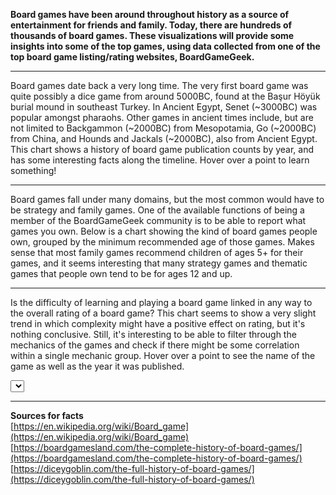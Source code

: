 **Board games have been around throughout history as a source of entertainment for friends and family. 
Today, there are hundreds of thousands of board games. These visualizations will provide some insights into some 
of the top games, using data collected from one of the top board game listing/rating websites, BoardGameGeek.**
<hr>

<style>
    .title {
        font-size: 28px;
        font-family: "Trebuchet MS", sans-serif;
        text-anchor: middle;
        alignment-baseline: middle;
    }


    .grid {
        color: lightgray;
    }

    .axis-label {
        font-size: 24px;
        font-family: "Trebuchet MS", sans-serif;
        text-anchor: middle;
        alignment-baseline: middle;
    }

    .axis text {
        font-family: "Trebuchet MS", sans-serif;
        font-size: 12px;
    }


    .radar-label {
        font-size: 12px;
        font-family: "Trebuchet MS", sans-serif;
        text-anchor: middle;
    }


    .num-label {
        font-size: 12px;
        font-family: "Trebuchet MS", sans-serif;
    }

    .dot {
        fill: cornflowerblue;
    }
</style>
<script src="https://d3js.org/d3.v7.min.js"></script>
<script src="https://cdnjs.cloudflare.com/ajax/libs/d3-legend/2.25.6/d3-legend.js"></script>

Board games date back a very long time. 
The very first board game was quite possibly a dice game from around 5000BC, found at the Başur Höyük burial mound in southeast Turkey.
In Ancient Egypt, Senet (~3000BC) was popular amongst pharaohs.
Other games in ancient times include, but are not limited to Backgammon (~2000BC) from Mesopotamia, Go (~2000BC) from China,
and Hounds and Jackals (~2000BC), also from Ancient Egypt.
This chart shows a history of board game publication counts by year, and has some interesting facts along the timeline.
Hover over a point to learn something!

<div id="linechart"></div>
<hr>

Board games fall under many domains, but the most common would have to be strategy and family games.
One of the available functions of being a member of the BoardGameGeek community is to be able to report what games you own.
Below is a chart showing the kind of board games people own, grouped by the minimum recommended age of those games.
Makes sense that most family games recommend children of ages 5+ for their games, and it seems interesting
that many strategy games and thematic games that people own tend to be for ages 12 and up.

<div id="radar"></div>
<hr>

Is the difficulty of learning and playing a board game linked in any way to the overall rating of a board game?
This chart seems to show a very slight trend in which complexity might have a positive effect on rating, but it's nothing conclusive.
Still, it's interesting to be able to filter through the mechanics of the games and check if there might be some correlation within
a single mechanic group. Hover over a point to see the name of the game as well as the year it was published.

<div id="scatter"></div>
<select id="selectButton"></select>
<hr>

**Sources for facts**  
[https://en.wikipedia.org/wiki/Board_game](https://en.wikipedia.org/wiki/Board_game)  
[https://boardgamesland.com/the-complete-history-of-board-games/](https://boardgamesland.com/the-complete-history-of-board-games/)  
[https://diceygoblin.com/the-full-history-of-board-games/](https://diceygoblin.com/the-full-history-of-board-games/)  

<script>
let canvasWidth1 = 1200;
let canvasHeight1 = 800;
let xMargin = 100;
let yMargin = 100;
let width1 = canvasWidth1 - xMargin;
let height1 = canvasHeight1 - yMargin;

let svg1 = d3.select("div#linechart")
    .append("svg")
    .attr("height", height1)
    .attr("width", width1);

svg1.append("rect")
    .attr("fill", "rgb(240, 240, 240)")
    .attr("width", "100%")
    .attr("height", "100%");

svg1.append("text")
    .attr("class", "title")
    .attr("transform", "translate(" + (width1 / 2) + ", " + (yMargin / 2) + ")")
    .text("Board Games Published Over Time");

svg1.append("text")
    .attr("class", "axis-label")
    .attr("transform", "translate(" + (width1 / 2) + ", " + (height1 - yMargin / 2) + ")")
    .text("Year");

svg1.append("text")
    .attr("class", "axis-label")
    .attr("transform", "translate(" + (xMargin / 2) + ", " + (height1 / 2) + ") rotate(270)")
    .text("# of Board Games");

let xScale1 = d3.scaleTime().range([xMargin, width1 - xMargin]);
let yScale1 = d3.scaleLinear().range([height1 - yMargin * 2, 0]);

let grid_container1 = svg1.append("g");

svg1.append("defs").append("clipPath")
    .attr("id", "clip")
    .append("rect")
    .attr("x", xMargin)
    .attr("width", width1 - xMargin * 2)
    .attr("height", height1 - yMargin);

let container1 = svg1.append("g")
    .attr("clip-path", "url(#clip)")
    .attr("transform", "translate(" + 0 + ", " + yMargin + ")");

let parseDate1 = d3.timeParse("%Y");

let rowConverter1 = function(d) {
    return {
        year: parseDate1(d["Year Published"]),
    };
};

let rowConverterFacts = function(d) {
    return {
        year: parseDate1(d["Year"]),
        fact: d["Fact"]
    }
};

let facts;
d3.csv("board_game_facts.csv", rowConverterFacts).then(data => {
    facts = data;
});

d3.csv("BGG_Data_Set.csv", rowConverter1).then(data => {
    data = data.filter(data => data.year !== null);

    let counts = d3.rollups(data, v => d3.count(v, d => d.year), d => d.year);

    counts = counts.sort((a, b) => a[0] - b[0]);

counts.forEach(count => {
        facts.forEach(fact => {
            if (count[0].toString() === fact.year.toString()) {
                fact.count = count[1]
            }
        })
    });

    counts.shift();

    counts.pop();

    xScale1.domain(d3.extent(counts, function(d) {
        return d[0];
    }));

    yScale1.domain([0, d3.max(counts, function(d) {
        return d[1];
    }) + 50]);

    let x_axis = svg1.append("g")
        .attr("class", "axis")
        .attr("transform", "translate(" + 0 + ", " + (height1 - yMargin) + ")")
        .call(d3.axisBottom(xScale1).tickSizeOuter(0)
            .ticks(d3.timeYear.every(100)));

    grid_container1.append("g")
        .attr("class", "grid")
        .attr("transform", "translate(" + xMargin + ", " + yMargin + ")")
        .call(d3.axisRight(yScale1)
            .tickSize(width1 - xMargin * 2)
            .tickFormat("")
            .tickSizeOuter(0));

    svg1.append("g")
        .attr("class", "axis")
        .attr("transform", "translate(" + xMargin + ", " + yMargin + ")")
        .call(d3.axisLeft(yScale1).tickSizeOuter(0));

    let line = d3.line()
        .x(function(d) {
            return xScale1(d[0]);
        })
        .y(function(d) {
            return yScale1(d[1]);
        });


    function zoomed(event) {
        let xz = event.transform.rescaleX(xScale1);
        x_axis.call(d3.axisBottom(xScale1).scale(xz).tickSizeOuter(0));

        line.x(function(d) {
            return xz(d[0]);
        });
        d3.selectAll(".line").attr("d", function(d) {
            return line(d)
        });

        d3.selectAll(".points").attr("cx", function(d) {
            return xz(d.year)
        })
    }

    const zoom = d3.zoom()
        .scaleExtent([1, 30])
        .extent([[xMargin, 0], [width1 - xMargin, height1]])
        .translateExtent([[xMargin, -Infinity], [width1 - xMargin, Infinity]])
        .on("zoom", zoomed);

    svg1.call(zoom)
        .transition()
        .duration(100)
        .call(zoom.scaleTo, 1);

    let tooltip = d3.select("body")
        .append("div")
        .style("opacity", 0)
        .attr("id", "tooltip")
        .style("background-color", "lightblue")
        .style("border-radius", "7px")
        .style("border", "solid")
        .style("border-color", "darkblue")
        .style("border-width", "2px")
        .style("padding", "5px")
        .style("position", "absolute")
        .style("top", "0px")
        .style("left", "0px");

    function hover(event, elem) {
        tooltip.style("left", event.pageX + 10 + "px")
            .style("top", event.pageY - 30 + "px")
            .style("opacity", 1)
            .html(elem.fact);

        d3.select(this)
            .attr("r", 5);
    }

    function mouseout() {
        tooltip.style("opacity", 0)
            .style("top", 0)
            .style("left", 0);

        d3.select(this)
            .attr("r", 4);
    }

    container1.append("path")
        .datum(counts)
        .attr("class", "line")
        .attr("fill", "none")
        .attr("stroke", "cornflowerblue")
        .attr("stroke-width", 3)
        .attr("d", function(d) {
            return line(d)
        });

    container1.selectAll("circle")
        .data(facts)
        .enter()
        .append("circle")
        .attr("class", "points")
        .attr("fill", "darkblue")
        .attr("cx", function(d) {
            return xScale1(d.year);
        })
        .attr("cy", function(d) {
            return yScale1(d.count);
        })
        .attr("r", 4)
        .on("mouseover", hover)
        .on("mouseout", mouseout)
});
</script>
<script>
let canvasWidth2 = 1200;
let canvasHeight2 = 1200;
let width2 = canvasWidth2 - xMargin;
let height2 = canvasHeight2 - yMargin;

let svg2 = d3.select("div#radar").append("svg")
    .attr("width", width2)
    .attr("height", height2);

svg2.append("rect")
    .attr("fill", "rgb(240, 240, 240)")
    .attr("width", "100%")
    .attr("height", "100%");

svg2.append("text")
    .attr("class", "title")
    .attr("transform", "translate(" + (width2 / 2) + ", " + yMargin / 2 + ")")
    .text("Number of Games Owned by the BGG Community");

let radialScale = d3.scaleLinear()
    .range([0, 250]);

let colorScale = d3.scaleOrdinal()
    .range(["darkorange", "gray", "navy"]);

let rowConverter2 = function(d) {
    return {
        num_owned: +d["Owned Users"],
        domain: d["Domains"].trim(),
        age: +d["Min Age"]
    };
};

d3.csv("bgg_data_domains.csv", rowConverter2).then(data => {
    let groupedData = d3.flatRollup(data, v => d3.sum(v, d => d.num_owned), d => {
        if (d.age >= 0 && d.age <= 5) {
            return "0-5";
        } else if (d.age >= 6 && d.age <= 11) {
            return "6-11";
        } else {
            return "12+";
        }
    }, d => d.domain);

    colorScale.domain(["12+", "6-11", "0-5"]);

    groupedData = groupedData.filter(item => item[1] !== "");

    groupedData = groupedData.sort(function(a, b) {
        const nameA = a[1].toUpperCase();
        const nameB = b[1].toUpperCase();
        if (nameA < nameB) {
            return 1;
        }
        if (nameA > nameB) {
            return -1;
        }
        return 0;
    });

    let ageGroupedData = d3.groups(groupedData, d => d[0]);

    let features = ageGroupedData[0][1].map(d => d[1]);

    let ticks = [1600000, 3200000, 4800000, 6400000, 8000000];
    radialScale.domain([0, 8000000]);

    ticks.forEach(t =>
        svg2.append("circle")
            .attr("cx", width2 / 2)
            .attr("cy", height2 / 2)
            .attr("fill", "none")
            .attr("stroke", "gray")
            .attr("r", radialScale(t))
    );

    ticks.forEach(t =>
        svg2.append("text")
            .attr("class", "num-label")
            .attr("x", width2 / 2 + 5)
            .attr("y", width2 / 2 - radialScale(t))
            .text(t.toString())
    );

    function angleToCoordinate(angle, value) {
        let x = Math.cos(angle) * radialScale(value);
        let y = Math.sin(angle) * radialScale(value);
        return {"x": width2 / 2 + x, "y": width2 / 2 - y};
    }

    for (let i = 0; i < features.length; i++) {
        let ftName = features[i];
        let angle = (Math.PI / 2) + (2 * Math.PI * i / features.length);
        let lineCoordinate = angleToCoordinate(angle, 8000000);
        let labelCoordinate = angleToCoordinate(angle, 9550000);

        svg2.append("line")
            .attr("x1", width2 / 2)
            .attr("y1", width2 / 2)
            .attr("x2", lineCoordinate.x)
            .attr("y2", lineCoordinate.y)
            .attr("stroke", "black");

        svg2.append("text")
            .attr("class", "radar-label")
            .attr("x", labelCoordinate.x)
            .attr("y", labelCoordinate.y)
            .text(ftName);
    }

    let line = d3.line()
        .x(d => d.x)
        .y(d => d.y);

    function getPathCoordinates(dataPoint) {
        let coordinates = [];
        for (let i = 0; i < features.length; i++) {
            let angle = (Math.PI / 2) + (2 * Math.PI * i / features.length);
            coordinates.push(angleToCoordinate(angle, dataPoint[1][i][2]))
        }
        return coordinates;
    }

    for (let i = 0; i < ageGroupedData.length; i++) {
        let d = ageGroupedData[i];
        let color = colorScale(ageGroupedData[i][0]);
        let coordinates = getPathCoordinates(d);

        svg2.append("path")
            .datum(coordinates)
            .attr("d", line)
            .attr("stroke-width", 3)
            .attr("stroke", color)
            .attr("fill", color)
            .attr("stroke-opacity", 1)
            .attr("opacity", 0.5);
    }

    svg2.append("g")
        .attr("class", "legendOrdinal")
        .attr("transform", "translate(20," + yMargin + ")");

    let legendOrdinal = d3.legendColor()
        .title("Minimum Recommend Age of Game")
        .scale(colorScale);

    svg2.select(".legendOrdinal")
        .call(legendOrdinal);
})
</script>
<script>
let canvasWidth = 1200;
let canvasHeight = 800;
let width = canvasWidth - xMargin;
let height = canvasHeight - yMargin;
let dotSize = 2.5;

let svg3 = d3.select("div#scatter")
    .append("svg")
    .attr("height", height)
    .attr("width", width);

svg3.append("rect")
    .attr("fill", "rgb(240, 240, 240)")
    .attr("width", "100%")
    .attr("height", "100%");

svg3.append("text")
    .attr("class", "title")
    .attr("transform", "translate(" + (width / 2) + ", " + (yMargin / 2) + ")")
    .text("Rating vs Complexity of Board Games");

svg3.append("text")
    .attr("class", "axis-label")
    .attr("transform", "translate(" + (width / 2) + ", " + (height - yMargin / 2) + ")")
    .text("Complexity Average");

svg3.append("text")
    .attr("class", "axis-label")
    .attr("transform", "translate(" + (xMargin / 2) + ", " + (height / 2) + ") rotate(270)")
    .text("Rating Average");

let xScale3 = d3.scaleLinear().range([0, width - xMargin * 2]);
let yScale3 = d3.scaleLinear().range([height - yMargin * 2, 0]);

let grid_container3 = svg3.append("g");

let container3 = svg3.append("g")
    .attr("transform", "translate(" + xMargin + ", " + yMargin + ")");

let rowConverter3 = function(d) {
    return {
        name: d["Name"],
        year: d["Year Published"],
        rating: +d["Rating Average"],
        complexity: +d["Complexity Average"],
        mechanics: d["Mechanics"].trim(),
    };
};

d3.csv("bgg_data_mechanics.csv", rowConverter3).then(data => {
    data = data.filter(d => d.complexity >= 1);

    const initialData = Array.from(new Set(data.map(d => d.name)))
        .map(id => {
            return data.find(d => d.name === id)
        });

    xScale3.domain(d3.extent(data, function(d) {
        return d.complexity;
    }));

    yScale3.domain(d3.extent(data, function(d) {
        return d.rating;
    }));
    
    grid_container3.append("g")
        .attr("class", "grid")
        .attr("transform", "translate(" + xMargin + ", " + (height - yMargin) + ")")
        .call(d3.axisTop(xScale3)
            .tickSize(height - yMargin * 2)
            .tickFormat("")
            .tickSizeOuter(0));
    
    grid_container3.append("g")
        .attr("class", "grid")
        .attr("transform", "translate(" + xMargin + ", " + yMargin + ")")
        .call(d3.axisRight(yScale3)
            .tickSize(width - xMargin * 2)
            .tickFormat("")
            .tickSizeOuter(0));

    
    svg3.append("g")
        .attr("class", "axis")
        .attr("transform", "translate(" + xMargin + ", " + (height - yMargin) + ")")
        .call(d3.axisBottom(xScale3).tickSizeOuter(0));
    
    svg3.append("g")
        .attr("class", "axis")
        .attr("transform", "translate(" + xMargin + ", " + yMargin + ")")
        .call(d3.axisLeft(yScale3).tickSizeOuter(0));

    let options = data.map(d => d.mechanics)
        .filter(option => option !== "");

    options = options.filter((option, index) => options.indexOf(option) === index)
        .sort();

    d3.select("#selectButton")
        .append('option')
        .text("Game Mechanic")
        .attr("value", "Game Mechanic");

    d3.select("#selectButton")
        .selectAll('myOptions')
        .data(options)
        .enter()
        .append('option')
        .text(function(d) {
            return d;
        })
        .attr("value", function(d) {
            return d;
        });
    
    let tooltip = d3.select("body")
        .append("div")
        .style("opacity", 0)
        .style("background-color", "lightblue")
        .style("border-radius", "7px")
        .style("border", "solid")
        .style("border-color", "darkblue")
        .style("border-width", "2px")
        .style("padding", "5px")
        .style("position", "absolute")
        .style("left", "0px")
        .style("top", "0px");


    function hover(event, elem) {
        tooltip.style("left", event.pageX + 10 + "px")
            .style("top", event.pageY - 30 + "px")
            .style("opacity", 1)
            .html(elem.name + "<br>Published " + elem.year);

        d3.select(this)
            .attr("r", 3);
    }

    function mouseout() {
        tooltip.style("opacity", 0)
            .style("top", 0)
            .style("left", 0);

        d3.select(this)
            .attr("r", dotSize);
    }


    let circles = container3.selectAll("circle");

    function update(selectedGroup) {
        if (selectedGroup !== "Game Mechanic") {
            let dataFilter = data.filter(function(d) {
                return d.mechanics === selectedGroup;
            });

            circles = circles
                .data(dataFilter)
                .join("circle")
                .on("mouseover", hover)
                .on("mouseout", mouseout);

            circles
                .transition()
                .duration(1000)
                .attr("fill", "steelblue")
                .attr("cx", function(d) {
                    return xScale3(d.complexity);
                })
                .attr("cy", function(d) {
                    return yScale3(d.rating);
                })
                .attr("r", dotSize)

        } else {
            circles = circles.data(initialData)
                .join('circle')
                .on("mouseover", hover)
                .on("mouseout", mouseout);

            circles
                .transition()
                .duration(0)
                .attr("fill", "steelblue")
                .attr("cx", function(d) {
                    return xScale3(d.complexity);
                })
                .attr("cy", function(d) {
                    return yScale3(d.rating);
                })
                .attr("r", dotSize)
        }
    }

    update("Game Mechanic");

    d3.select("#selectButton").on("change", function(d) {
        let selectedOption = d3.select(this).property("value");
        update(selectedOption)
    })
});
</script>
